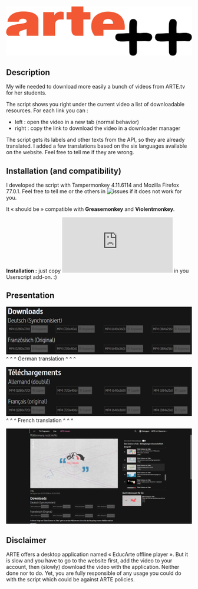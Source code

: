 ![](https://github.com/valsou/artePlusPlus/blob/master/img/arteplusplus.png)

## Description
My wife needed to download more easily a bunch of videos from ARTE.tv for her students.

The script shows you right under the current video a list of downloadable resources.
For each link you can :
- left : open the video in a new tab (normal behavior)
- right : copy the link to download the video in a downloader manager

The script gets its labels and other texts from the API, so they are already translated. I added a few translations based on the six languages available on the website. Feel free to tell me if they are wrong.

## Installation (and compatibility)
I developed the script with Tampermonkey 4.11.6114 and Mozilla Firefox 77.0.1.
Feel free to tell me or the others in ![issues](https://github.com/valsou/artePlusPlus/issues) if it does not work for you.

It « should be » compatible with **Greasemonkey** and **Violentmonkey**.

**Installation :** just copy ![the script](https://github.com/valsou/artePlusPlus/blob/master/artePlusPlus.js) in you Userscript add-on. :)

## Presentation

![](https://github.com/valsou/artePlusPlus/blob/master/img/french_sample.jpg)
^ ^ ^ German translation ^ ^ ^

![](https://github.com/valsou/artePlusPlus/blob/master/img/deutsch_sample.jpg)
^ ^ ^ French translation ^ ^ ^

![](https://github.com/valsou/artePlusPlus/blob/master/img/view_sample.jpg)

## Disclaimer
ARTE offers a desktop application named « EducArte offline player ». But it is slow and you have to go to the website first, add the video to your account, then (slowly) download the video with the application. Neither done nor to do.
Yet, you are fully responsible of any usage you could do with the script which could be against ARTE policies.
